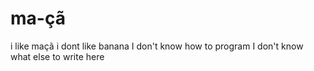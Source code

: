 # ma-çã
i like maçã
i dont like banana
I don't know how to program
I don't know what else to write here
